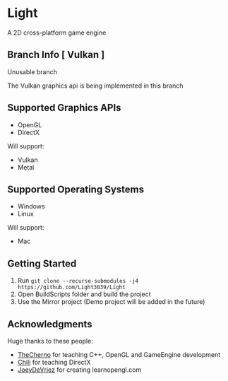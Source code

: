 # Light
A 2D cross-platform game engine

## Branch Info [ Vulkan ]
Unusable branch

The Vulkan graphics api is being implemented in this branch


## Supported Graphics APIs
* OpenGL
* DirectX

Will support:
* Vulkan
* Metal

## Supported Operating Systems
* Windows
* Linux
 
Will support:
* Mac

## Getting Started
1. Run `git clone --recurse-submodules -j4 https://github.com/Light3039/Light`
2. Open BuildScripts folder and build the project
3. Use the Mirror project (Demo project will be added in the future)


## Acknowledgments
Huge thanks to these people:
* [TheCherno](https://www.youtube.com/channel/UCQ-W1KE9EYfdxhL6S4twUNw) for teaching C++, OpenGL and GameEngine development
* [Chili](https://www.youtube.com/channel/UCsyHonfwHi4fLb2lkq0DEAA) for teaching DirectX
* [JoeyDeVriez](https://learnopengl.com/) for creating learnopengl.com

